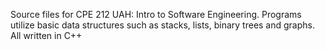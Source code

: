 Source files for CPE 212 UAH: Intro to Software Engineering. Programs utilize basic data structures such as stacks, lists, binary trees and graphs. All written in C++
